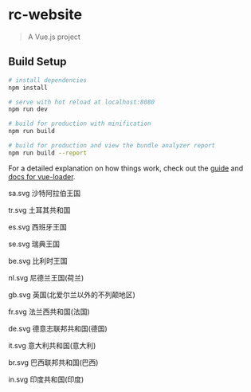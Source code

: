 # rc-website

> A Vue.js project

## Build Setup

``` bash
# install dependencies
npm install

# serve with hot reload at localhost:8080
npm run dev

# build for production with minification
npm run build

# build for production and view the bundle analyzer report
npm run build --report
```

For a detailed explanation on how things work, check out the [guide](http://vuejs-templates.github.io/webpack/) and [docs for vue-loader](http://vuejs.github.io/vue-loader).


sa.svg  沙特阿拉伯王国

tr.svg  土耳其共和国

es.svg  西班牙王国

se.svg  瑞典王国

be.svg  比利时王国

nl.svg  尼德兰王国(荷兰)

gb.svg  英国(北爱尔兰以外的不列颠地区)

fr.svg  法兰西共和国(法国)

de.svg  德意志联邦共和国(德国)

it.svg  意大利共和国(意大利)

br.svg  巴西联邦共和国(巴西)

in.svg  印度共和国(印度)
